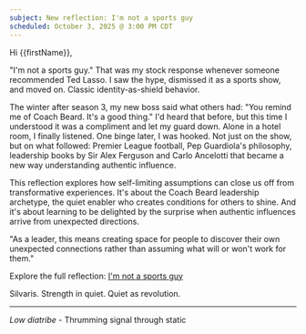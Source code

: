 ```yaml
---
subject: New reflection: I'm not a sports guy
scheduled: October 3, 2025 @ 3:00 PM CDT
---
```


Hi {{firstName}},

"I'm not a sports guy." That was my stock response whenever someone recommended Ted Lasso. I saw the hype, dismissed it as a sports show, and moved on. Classic identity-as-shield behavior.

The winter after season 3, my new boss said what others had: "You remind me of Coach Beard. It's a good thing." I'd heard that before, but this time I understood it was a compliment and let my guard down. Alone in a hotel room, I finally listened. One binge later, I was hooked. Not just on the show, but on what followed: Premier League football, Pep Guardiola's philosophy, leadership books by Sir Alex Ferguson and Carlo Ancelotti that became a new way understanding authentic influence.

This reflection explores how self-limiting assumptions can close us off from transformative experiences. It's about the Coach Beard leadership archetype, the quiet enabler who creates conditions for others to shine. And it's about learning to be delighted by the surprise when authentic influences arrive from unexpected directions.

"As a leader, this means creating space for people to discover their own unexpected connections rather than assuming what will or won't work for them."

Explore the full reflection: [I'm not a sports guy](https://lowdiatribe.net/r/sports-guy)

Silvaris. Strength in quiet. Quiet as revolution.

---

*Low diatribe* - Thrumming signal through static